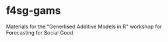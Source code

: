 # f4sg-gams
Materials for the "Generlised Additive Models in R" workshop for Forecasting for Social Good.

